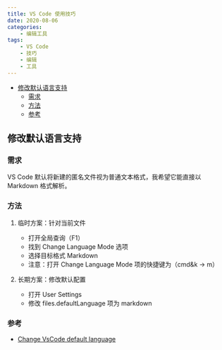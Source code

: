 ```yaml
---
title: VS Code 使用技巧
date: 2020-08-06
categories: 
    - 编辑工具
tags:
    - VS Code
    - 技巧
    - 编辑
    - 工具
---
```

- [修改默认语言支持](#修改默认语言支持)
  - [需求](#需求)
  - [方法](#方法)
  - [参考](#参考)

## 修改默认语言支持
### 需求
VS Code 默认将新建的匿名文件视为普通文本格式，我希望它能直接以 Markdown 格式解析。

### 方法
1. 临时方案：针对当前文件
   * 打开全局查询（F1）
   * 找到 Change Language Mode 选项
   * 选择目标格式 Markdown
   * 注意：打开 Change Language Mode 项的快捷键为（cmd&k -> m）

2. 长期方案：修改默认配置
   * 打开 User Settings
   * 修改 files.defaultLanguage 项为 markdown

### 参考
* [Change VsCode default language](https://stackoverflow.com/questions/35904221/change-vscode-default-language-for-new-files)